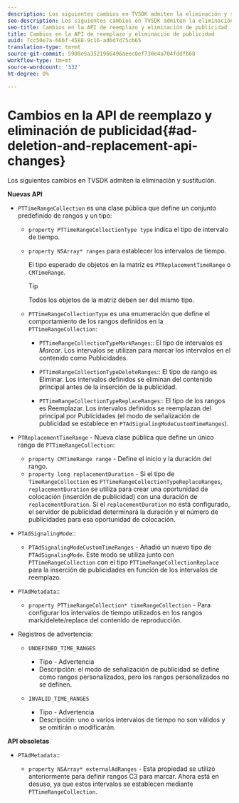 ```yaml
---
description: Los siguientes cambios en TVSDK admiten la eliminación y sustitución.
seo-description: Los siguientes cambios en TVSDK admiten la eliminación y sustitución.
seo-title: Cambios en la API de reemplazo y eliminación de publicidad
title: Cambios en la API de reemplazo y eliminación de publicidad
uuid: 7cc50e7a-666f-4588-9c16-ad6d7d75cb65
translation-type: tm+mt
source-git-commit: 5908e5a3521966496aeec0ef730e4a704fddfb68
workflow-type: tm+mt
source-wordcount: '332'
ht-degree: 0%

---
```



# Cambios en la API de reemplazo y eliminación de publicidad{#ad-deletion-and-replacement-api-changes}

Los siguientes cambios en TVSDK admiten la eliminación y sustitución.

**Nuevas API**

* `PTTimeRangeCollection` es una clase pública que define un conjunto predefinido de rangos y un tipo:

   * `property PTTimeRangeCollectionType type` indica el tipo de intervalo de tiempo.
   * `property NSArray* ranges` para establecer los intervalos de tiempo.

      El tipo esperado de objetos en la matriz es `PTReplacementTimeRange` o `CMTimeRange`.

      >[!TIP]
      >
      >Todos los objetos de la matriz deben ser del mismo tipo.

   * `PTTimeRangeCollectionType` es una enumeración que define el comportamiento de los rangos definidos en la  `PTTimeRangeCollection`:

      * `PTTimeRangeCollectionTypeMarkRanges`:: El tipo de intervalos es  *Marcar*. Los intervalos se utilizan para marcar los intervalos en el contenido como Publicidades.

      * `PTTimeRangeCollectionTypeDeleteRanges`:: El tipo de rango es Eliminar. Los intervalos definidos se eliminan del contenido principal antes de la inserción de la publicidad.
      * `PTTimeRangeCollectionTypeReplaceRanges`:: El tipo de los rangos es Reemplazar. Los intervalos definidos se reemplazan del principal por Publicidades (el modo de señalización de publicidad se establece en `PTAdSignalingModeCustomTimeRanges`).

* `PTReplacementTimeRange` - Nueva clase pública que define un único rango de  `PTTimeRangeCollection`:

   * `property CMTimeRange range` - Define el inicio y la duración del rango.
   * `property long replacementDuration` - Si el tipo de  `TimeRangeCollection` es  `PTTimeRangeCollectionTypeReplaceRanges`,  `replacementDuration` se utiliza para crear una oportunidad de colocación (inserción de publicidad) con una duración de  `replacementDuration`. Si el `replacementDuration` no está configurado, el servidor de publicidad determinará la duración y el número de publicidades para esa oportunidad de colocación.

* `PTAdSignalingMode`::

   * `PTAdSignalingModeCustomTimeRanges` - Añadió un nuevo tipo de  `PTAdSignalingMode`. Este modo se utiliza junto con `PTTimeRangeCollection` con el tipo `PTTimeRangeCollectionReplace` para la inserción de publicidades en función de los intervalos de reemplazo.

* `PTAdMetadata`::

   * `property PTTimeRangeCollection* timeRangeCollection` - Para configurar los intervalos de tiempo utilizados en los rangos mark/delete/replace del contenido de reproducción.

* Registros de advertencia:

   * `UNDEFINED_TIME_RANGES`

      * Tipo - Advertencia
      * Descripción: el modo de señalización de publicidad se define como rangos personalizados, pero los rangos personalizados no se definen.
   * `INVALID_TIME_RANGES`

      * Tipo - Advertencia
      * Descripción: uno o varios intervalos de tiempo no son válidos y se omitirán o modificarán.


**API obsoletas**

* `PTAdMetadata`::

   * `property NSArray* externalAdRanges` - Esta propiedad se utilizó anteriormente para definir rangos C3 para marcar. Ahora está en desuso, ya que estos intervalos se establecen mediante `PTTimeRangeCollection`.

